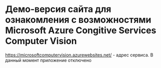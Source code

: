 # Демо-версия сайта для ознакомления с возможностями Microsoft Azure Congitive Services Computer Vision
https://microsoftcomputervision.azurewebsites.net/ - адрес сервиса. В данный момент приложение отключено
